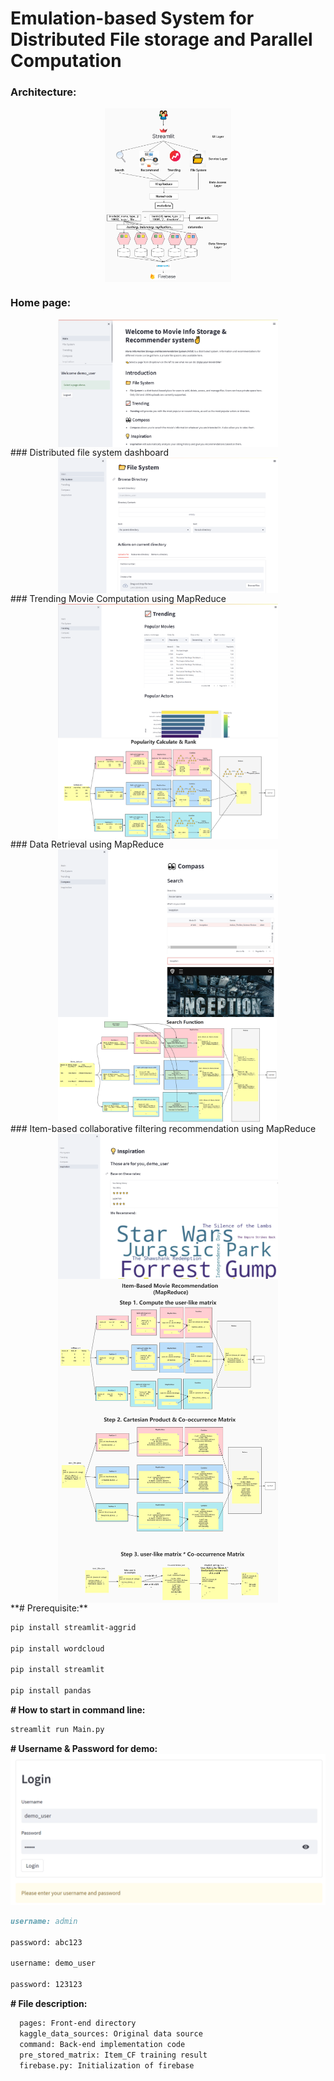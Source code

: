 # Emulation-based System for Distributed File storage and Parallel Computation

### Architecture:
<div align=center>
<img src="./tutorial/architecture.png" width=40% align=center />
</div>

### Home page:
<div align=center>
<img src="./tutorial/mainpage.png" width=70% align=center />
</div>
### Distributed file system dashboard
<div align=center>
<img src="./tutorial/filesystem.png" width=70% align=center />
</div>
### Trending Movie Computation using MapReduce
<div align=center>
<img src="./tutorial/trending.png" width=70% align=center />
<img src="./tutorial/trending_mapreduce.png" width=70% align=center />
</div>
### Data Retrieval using MapReduce
<div align=center>
<img src="./tutorial/search.png" width=70% align=center />
<img src="./tutorial/search_mapreduce.png" width=70% align=center />
</div>
### Item-based collaborative filtering recommendation using MapReduce
<div align=center>
<img src="./tutorial/recommend.png" width=70% align=center />
<img src="./tutorial/recommend_mapreduce.jpg" width=70% align=center />
</div>
**# Prerequisite:**

```bash
pip install streamlit-aggrid

pip install wordcloud

pip install streamlit

pip install pandas
```

**# How to start in command line:**

```python
streamlit run Main.py 
```

**# Username & Password for demo:**
![](tutorial\login.png)

```markdown
username: admin 

password: abc123

username: demo_user

password: 123123
```

**# File description:**

```markdown
  pages: Front-end directory
  kaggle_data_sources: Original data source
  command: Back-end implementation code
  pre_stored_matrix: Item_CF training result
  firebase.py: Initialization of firebase
```
